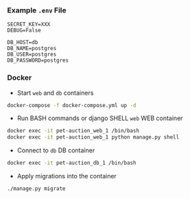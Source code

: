 ### Example `.env` File

```dotenv
SECRET_KEY=XXX
DEBUG=False

DB_HOST=db
DB_NAME=postgres
DB_USER=postgres
DB_PASSWORD=postgres
```

### Docker 

- Start `web` and `db` containers
```bash
docker-compose -f docker-compose.yml up -d
```

- Run BASH commands or django SHELL `web` WEB container
```bash
docker exec -it pet-auction_web_1 /bin/bash
docker exec -it pet-auction_web_1 python manage.py shell
```

- Connect to `db` DB container
```bash
docker exec -it pet-auction_db_1 /bin/bash
```

- Apply migrations into the container
```bash
./manage.py migrate
```


